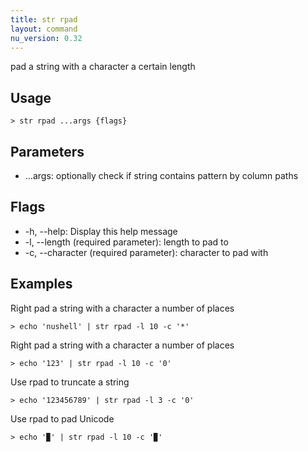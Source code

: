 ```yaml
---
title: str rpad
layout: command
nu_version: 0.32
---
```


pad a string with a character a certain length

## Usage

```shell
> str rpad ...args {flags}
```

## Parameters

- ...args: optionally check if string contains pattern by column paths

## Flags

- -h, --help: Display this help message
- -l, --length <integer> (required parameter): length to pad to
- -c, --character <string> (required parameter): character to pad with

## Examples

Right pad a string with a character a number of places

```shell
> echo 'nushell' | str rpad -l 10 -c '*'
```

Right pad a string with a character a number of places

```shell
> echo '123' | str rpad -l 10 -c '0'
```

Use rpad to truncate a string

```shell
> echo '123456789' | str rpad -l 3 -c '0'
```

Use rpad to pad Unicode

```shell
> echo '▉' | str rpad -l 10 -c '▉'
```
